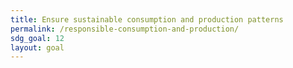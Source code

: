 ```yaml
---
title: Ensure sustainable consumption and production patterns
permalink: /responsible-consumption-and-production/
sdg_goal: 12
layout: goal
---
```


